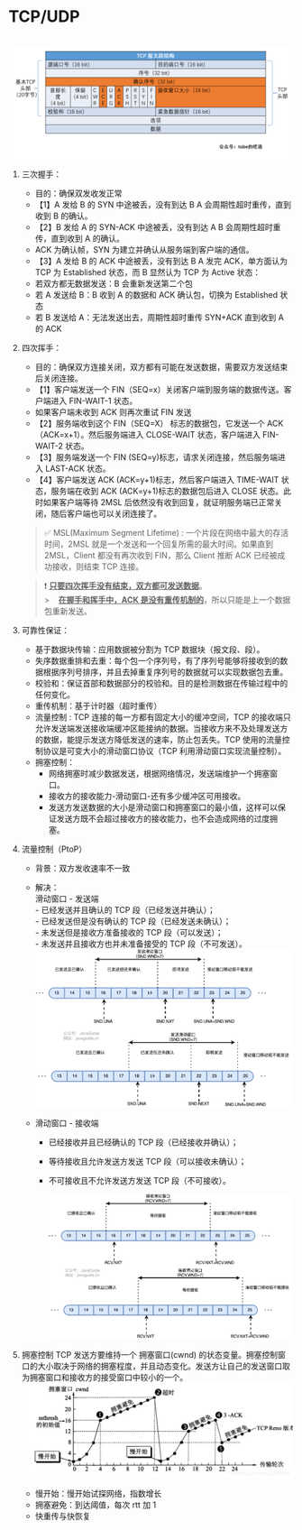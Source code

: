 # TCP/UDP

&nbsp;&nbsp;&nbsp;&nbsp;<img src="../images/tcp-message.PNG" alt="TCP 数据包" width="500px" marginLeft='16px'/>

1.  三次握手：

    - 目的：确保双发收发正常
    - 【1】A 发给 B 的 SYN 中途被丢，没有到达 B A 会周期性超时重传，直到收到 B 的确认。
    - 【2】B 发给 A 的 SYN-ACK 中途被丢，没有到达 A B 会周期性超时重传，直到收到 A 的确认。
    - ACK 为确认帧，SYN 为建立并确认从服务端到客户端的通信。
    - 【3】A 发给 B 的 ACK 中途被丢，没有到达 B A 发完 ACK，单方面认为 TCP 为 Established 状态，而 B 显然认为 TCP 为 Active 状态：
    - 若双方都无数据发送：B 会重新发送第二个包
    - 若 A 发送给 B：B 收到 A 的数据和 ACK 确认包，切换为 Established 状态
    - 若 B 发送给 A：无法发送出去，周期性超时重传 SYN+ACK 直到收到 A 的 ACK

2.  四次挥手：

    - 目的：确保双方连接关闭，双方都有可能在发送数据，需要双方发送结束后关闭连接。
    - 【1】客户端发送一个 FIN（SEQ=x）关闭客户端到服务端的数据传送。客户端进入 FIN-WAIT-1 状态。
    - 如果客户端未收到 ACK 则再次重试 FIN 发送
    - 【2】服务端收到这个 FIN（SEQ=X） 标志的数据包，它发送一个 ACK （ACK=x+1）。然后服务端进入 CLOSE-WAIT 状态，客户端进入 FIN-WAIT-2 状态。
    - 【3】服务端发送一个 FIN (SEQ=y)标志，请求关闭连接，然后服务端进入 LAST-ACK 状态。
    - 【4】客户端发送 ACK (ACK=y+1)标志，然后客户端进入 TIME-WAIT 状态，服务端在收到 ACK (ACK=y+1)标志的数据包后进入 CLOSE 状态。此时如果客户端等待 2MSL 后依然没有收到回复，就证明服务端已正常关闭，随后客户端也可以关闭连接了。

    > ✅
    > MSL(Maximum Segment Lifetime) : 一个片段在网络中最大的存活时间，2MSL 就是一个发送和一个回复所需的最大时间。如果直到 2MSL，Client 都没有再次收到 FIN，那么 Client 推断 ACK 已经被成功接收，则结束 TCP 连接。

    > ❗️
    > <u>**只要四次挥手没有结束，双方都可发送数据**</u>。
    > <br/> >&nbsp;&nbsp;&nbsp;&nbsp;<u>**在握手和挥手中，ACK 是没有重传机制的**</u>，所以只能是上一个数据包重新发送。

3.  可靠性保证：

    - 基于数据块传输：应用数据被分割为 TCP 数据块（报文段、段）。
    - 失序数据重排和去重：每个包一个序列号，有了序列号能够将接收到的数据根据序列号排序，并且去掉重复序列号的数据就可以实现数据包去重。
    - 校验和：保证首部和数据部分的校验和。目的是检测数据在传输过程中的任何变化。
    - 重传机制：基于计时器（超时重传）
    - 流量控制 : TCP 连接的每一方都有固定大小的缓冲空间，TCP 的接收端只允许发送端发送接收端缓冲区能接纳的数据。当接收方来不及处理发送方的数据，能提示发送方降低发送的速率，防止包丢失。TCP 使用的流量控制协议是可变大小的滑动窗口协议（TCP 利用滑动窗口实现流量控制）。
    - 拥塞控制：
      - 网络拥塞时减少数据发送，根据网络情况，发送端维护一个拥塞窗口。
      - 接收方的接收能力-滑动窗口-还有多少缓冲区可用接收。
      - 发送方发送数据的大小是滑动窗口和拥塞窗口的最小值，这样可以保证发送方既不会超过接收方的接收能力，也不会造成网络的过度拥塞。

4.  流量控制（PtoP）

    - 背景：双方发收速率不一致
    - 解决：<br/>
      滑动窗口 - 发送端<br/> - 已经发送并且确认的 TCP 段（已经发送并确认）；<br/> - 已经发送但是没有确认的 TCP 段（已经发送未确认）；<br/> - 未发送但是接收方准备接收的 TCP 段（可以发送）；<br/> - 未发送并且接收方也并未准备接受的 TCP 段（不可发送）。
           <img src='../images/tcp-send-slide-window.png' alt='发送端滑动窗口' width='500px'/>
    - 滑动窗口 - 接收端<br/>

      - 已经接收并且已经确认的 TCP 段（已经接收并确认）；<br/>
      - 等待接收且允许发送方发送 TCP 段（可以接收未确认）；<br/>
      - 不可接收且不允许发送方发送 TCP 段（不可接收）。<br/>

        <img src='../images/tcp-receive-slide-window.png' alt='接收端滑动窗口' width='500px'>

5.  拥塞控制
    TCP 发送方要维持一个 拥塞窗口(cwnd) 的状态变量。拥塞控制窗口的大小取决于网络的拥塞程度，并且动态变化。发送方让自己的发送窗口取为拥塞窗口和接收方的接受窗口中较小的一个。
    <img src='../images/cwnd.png' alt='cwnd' width='500px'>

    - 慢开始：慢开始试探网络，指数增长
    - 拥塞避免：到达阈值，每次 rtt 加 1
    - 快重传与快恢复
